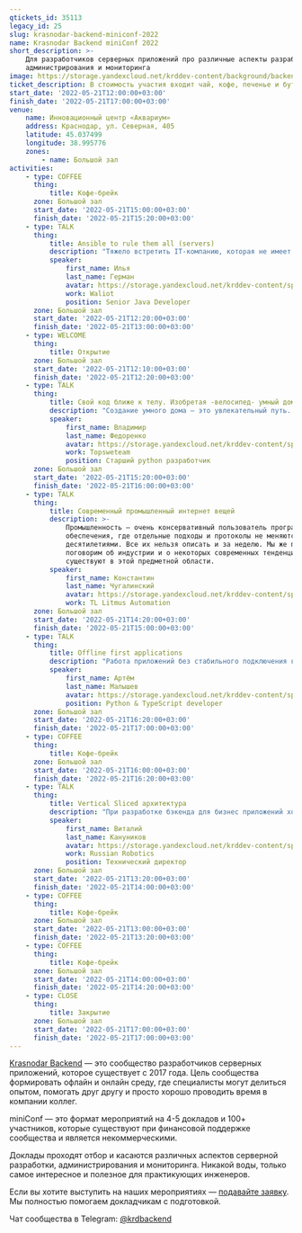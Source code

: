 ```yaml
---
qtickets_id: 35113
legacy_id: 25
slug: krasnodar-backend-miniconf-2022
name: Krasnodar Backend miniConf 2022
short_description: >-
    Для разработчиков серверных приложений про различные аспекты разработки,
    администрирования и мониторинга
image: https://storage.yandexcloud.net/krddev-content/background/backend.jpg
ticket_description: В стоимость участия входит чай, кофе, печенье и бутерброды.
start_date: '2022-05-21T12:00:00+03:00'
finish_date: '2022-05-21T17:00:00+03:00'
venue:
    name: Инновационный центр «Аквариум»
    address: Краснодар, ул. Северная, 405
    latitude: 45.037499
    longitude: 38.995776
    zones:
        - name: Большой зал
activities:
    - type: COFFEE
      thing:
          title: Кофе-брейк
      zone: Большой зал
      start_date: '2022-05-21T15:00:00+03:00'
      finish_date: '2022-05-21T15:20:00+03:00'
    - type: TALK
      thing:
          title: Ansible to rule them all (servers)
          description: "Тяжело встретить IT-компанию, которая не имеет в своем пользовании определенной технической инфраструктуры. Как правило, компании либо сами закупают необходимые ресурсы, либо используют ресурсы облачных провайдеров.  \r\nAnsible позволяет автоматизировать процесс развертывания инфраструктуры, уменьшая фактор человеческой ошибки. Поговорим о том, как написать скрипт управления конфигурациями и установить контроль над удаленными серверами с помощью Ansible."
          speaker:
              first_name: Илья
              last_name: Герман
              avatar: https://storage.yandexcloud.net/krddev-content/speakers/iliya-german.jpg
              work: Waliot
              position: Senior Java Developer
      zone: Большой зал
      start_date: '2022-05-21T12:20:00+03:00'
      finish_date: '2022-05-21T13:00:00+03:00'
    - type: WELCOME
      thing:
          title: Открытие
      zone: Большой зал
      start_date: '2022-05-21T12:10:00+03:00'
      finish_date: '2022-05-21T12:20:00+03:00'
    - type: TALK
      thing:
          title: Свой код ближе к телу. Изобретая -велосипед- умный дом
          description: "Создание умного дома — это увлекательный путь. Особенно для тех, у кого отдых от программирования — это программирование.  \r\nРасскажу как я иду по этому пути, начав его еще до того как появились готовые устройства и решения для автоматизации домашней рутины."
          speaker:
              first_name: Владимир
              last_name: Федоренко
              avatar: https://storage.yandexcloud.net/krddev-content/speakers/vladimir-fedorenko-2.jpg
              work: Topsweteam
              position: Старший python разработчик
      zone: Большой зал
      start_date: '2022-05-21T15:20:00+03:00'
      finish_date: '2022-05-21T16:00:00+03:00'
    - type: TALK
      thing:
          title: Современный промышленный интернет вещей
          description: >-
              Промышленность — очень консервативный пользователь программного
              обеспечения, где отдельные подходы и протоколы не меняются
              десятилетиями. Все их нельзя описать и за неделю. Мы же поверхностно
              поговорим об индустрии и о некоторых современных тенденциях, которые
              существуют в этой предметной области.
          speaker:
              first_name: Константин
              last_name: Чугалинский
              avatar: https://storage.yandexcloud.net/krddev-content/speakers%2Fkostya-chugalinskii.jpg
              work: TL Litmus Automation
      zone: Большой зал
      start_date: '2022-05-21T14:20:00+03:00'
      finish_date: '2022-05-21T15:00:00+03:00'
    - type: TALK
      thing:
          title: Offline first applications
          description: "Работа приложений без стабильного подключения к интернету давно не кажется чем-то удивительным. В отдельных случаях, например с Youtube, работа в offline сводится к простейшему скачиванию видео \"на потом\". Но как быть если ваше приложение это сплошные формочки приправленные формочками? Как обеспечить корректность одновременного редактирования данных несколькими пользователями?  \r\nВ докладе мы рассмотрим возможные подходы к решению этих проблем на примере технологии Logux."
          speaker:
              first_name: Артём
              last_name: Малышев
              avatar: https://storage.yandexcloud.net/krddev-content/speakers/artem-malyshev.jpg
              position: Python & TypeScript developer
      zone: Большой зал
      start_date: '2022-05-21T16:20:00+03:00'
      finish_date: '2022-05-21T17:00:00+03:00'
    - type: COFFEE
      thing:
          title: Кофе-брейк
      zone: Большой зал
      start_date: '2022-05-21T16:00:00+03:00'
      finish_date: '2022-05-21T16:20:00+03:00'
    - type: TALK
      thing:
          title: Vertical Sliced архитектура
          description: "При разработке бэкенда для бизнес приложений хорошо себя зарекомендовала чистая архитектура от Роберта Мартина, она позволяет правильно структурировать код, чтобы в процессе жизненного цикла бэкенд не скатился в большой ком грязи.  \r\nОдним из вариантов развития подхода с чистой архитектурой является Vertical Sliced архитектура, она позволяет избежать некоторых недостатков классической реализации чистой архитектуры и сделать больший акцент на слайсах - изолированных функциональных кусочках приложения."
          speaker:
              first_name: Виталий
              last_name: Кануников
              avatar: https://storage.yandexcloud.net/krddev-content/speakers/vitalij-kanunikov.jpg
              work: Russian Robotics
              position: Технический директор
      zone: Большой зал
      start_date: '2022-05-21T13:20:00+03:00'
      finish_date: '2022-05-21T14:00:00+03:00'
    - type: COFFEE
      thing:
          title: Кофе-брейк
      zone: Большой зал
      start_date: '2022-05-21T13:00:00+03:00'
      finish_date: '2022-05-21T13:20:00+03:00'
    - type: COFFEE
      thing:
          title: Кофе-брейк
      zone: Большой зал
      start_date: '2022-05-21T14:00:00+03:00'
      finish_date: '2022-05-21T14:20:00+03:00'
    - type: CLOSE
      thing:
          title: Закрытие
      zone: Большой зал
      start_date: '2022-05-21T17:00:00+03:00'
      finish_date: '2022-05-21T17:00:00+03:00'
---
```


[Krasnodar Backend](https://t.me/krdbackend) — это сообщество разработчиков серверных приложений, которое существует с 2017 года. Цель сообщества формировать офлайн и онлайн среду, где специалисты могут делиться опытом, помогать друг другу и просто хорошо проводить время в компании коллег.

miniConf — это формат мероприятий на 4-5 докладов и 100+ участников, которые существуют при финансовой поддержке сообщества и является некоммерческими.

Доклады проходят отбор и касаются различных аспектов серверной разработки, администрирования и мониторинга. Никакой воды, только самое интересное и полезное для практикующих инженеров.

Если вы хотите выступить на наших мероприятиях — [подавайте заявку](https://krd.dev/cfp). Мы полностью помогаем докладчикам с подготовкой.

Чат сообщества в Telegram: [@krdbackend](https://t.me/krdbackend)
